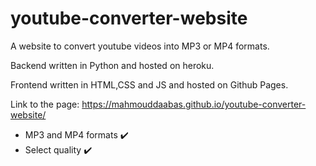 # youtube-converter-website
A website to convert youtube videos into MP3 or MP4 formats.

Backend written in Python and hosted on heroku.

Frontend written in HTML,CSS and JS and hosted on Github Pages.

Link to the page: https://mahmouddaabas.github.io/youtube-converter-website/

- MP3 and MP4 formats ✔️
- Select quality ✔️
